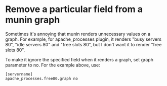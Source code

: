 # Remove a particular field from a munin graph

Sometimes it's annoying that munin renders unnecessary values on a graph. For example, for apache_processes plugin, it renders "busy servers 80", "idle servers 80" and "free slots 80", but I don't want it to render "free slots 80".

To make it ignore the specified field when it renders a graph, set graph parameter to no. For the example above, use:

    [servername]
    apache_processes.free80.graph no
